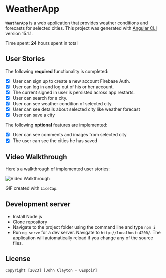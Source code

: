 # WeatherApp

**`WeatherApp`** is a web application that provides weather conditions and forecasts for selected cities.
This project was generated with [Angular CLI](https://github.com/angular/angular-cli) version 15.1.1.

Time spent: **24** hours spent in total

## User Stories

The following **required** functionality is completed:
- [x]  User can sign up to create a new account Firebase Auth.
- [x]  User can log in and log out of his or her account.
- [x]  The current signed in user is persisted across app restarts.
- [x]  User can search for a city.
- [x]  User can see weather condition of selected city.
- [x]  User can see details about selected city like weather forecast
- [x]  User can save a city

The following **optional** features are implemented:
- [x] User can see comments and images from selected city
- [x] The user can see the cities he has saved

## Video Walkthrough

Here's a walkthrough of implemented user stories:

<img src='weatherapp.gif' title='Video Walkthrough' width='' alt='Video Walkthrough' />

GIF created with `LiceCap`.

## Development server
* Install Node.js
* Clone repository
* Navigate to the project folder using the command line and type `npm i`
* Run `ng serve` for a dev server. Navigate to `http://localhost:4200/`. The application will automatically reload if you change any of the source files.

## License

    Copyright [2023] [John Clayton - UEspoir]

